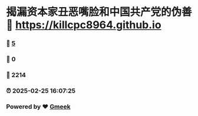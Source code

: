 # 揭漏资本家丑恶嘴脸和中国共产党的伪善 :link: https://killcpc8964.github.io 
### :page_facing_up: [5](https://killcpc8964.github.io/tag.html) 
### :speech_balloon: 0 
### :hibiscus: 2214 
### :alarm_clock: 2025-02-25 16:07:25 
### Powered by :heart: [Gmeek](https://github.com/Meekdai/Gmeek)
